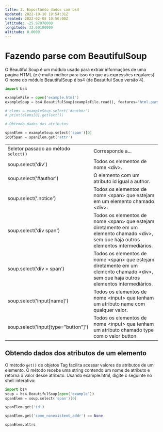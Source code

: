 ```yaml
---
title: 3. Exportando dados com bs4
updated: 2022-10-10 19:54:31Z
created: 2022-02-08 10:56:00Z
latitude: -25.97070000
longitude: 32.60100000
altitude: 0.0000
---
```


# Fazendo parse com BeautifulSoup

O Beautiful Soup é um módulo usado para extrair informações de uma página HTML (e é muito melhor para isso do que as expressões regulares). O nome do módulo BeautifulSoup é bs4 (de Beautiful Soup versão 4).

```python
import bs4

exampleFile = open('example.html')
exampleSoup = bs4.BeautifulSoup(exampleFile.read(), features="html.parser")

# elems = exampleSoup.select('#author')
# print(elems[0].getText())

# Obtendo dados dos atributos

spanElem = exampleSoup.select('span')[0]
idOfSpan = spanElem.get('attr')
```

|     |     |
| --- | --- |
| Seletor passado ao método `select()` | Corresponde a... |
| soup.select('div') | Todos os elementos de nome &lt;div&gt;. |
| soup.select('#author') | O elemento com um atributo id igual a author. |
| soup.select('.notice') | Todos os elementos de nome &lt;span&gt; que estejam em um elemento chamado &lt;div&gt;. |
| soup.select('div span') | Todos os elementos de nome &lt;span&gt; que estejam diretamente em um elemento chamado &lt;div&gt;, sem que haja outros elementos intermediários. |
| soup.select('div > span') | Todos os elementos de nome &lt;span&gt; que estejam diretamente em um elemento chamado &lt;div&gt;, sem que haja outros elementos intermediários. |
| soup.select('input\[name\]') | Todos os elementos de nome &lt;input&gt; que tenham um atributo name com qualquer valor. |
| soup.select('input\[type="button"\]') | Todos os elementos de nome &lt;input&gt; que tenham um atributo chamado type com o valor button. |

## Obtendo dados dos atributos de um elemento

O método `get()` de objetos Tag facilita acessar valores de atributos de um elemento. O método recebe uma string contendo um nome de atributo e retorna o valor desse atributo. Usando example.html, digite o seguinte no shell interativo:

```python
import bs4
soup = bs4.BeautifulSoup(open('example'))
spanElem = soup.select('span')[0]

spanElem.get('id')

spanElem.get('some_nonexistent_addr') == None

spanElem.attrs
```